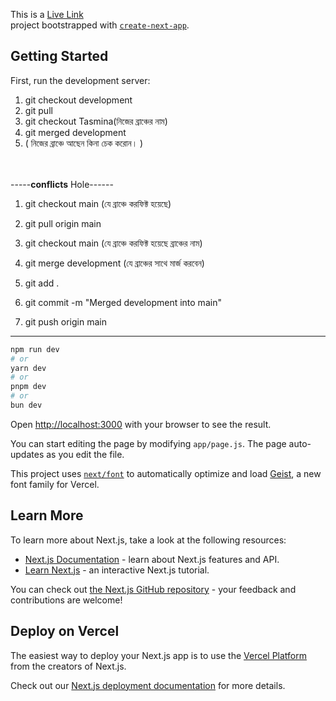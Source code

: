 This is a [Live Link](https://medisphers.vercel.app)<br> project bootstrapped with [`create-next-app`](https://github.com/vercel/next.js/tree/canary/packages/create-next-app).

## Getting Started

First, run the development server:
1) git checkout development <br>
2) git pull <br>
3) git checkout Tasmina(নিজের ব্রাঞ্চের নাম)<br>
4) git merged development <br>
5) ( নিজের ব্রাঞ্চে আছেন কিনা চেক করোন। )<br>
<br/><br/>

-----**conflicts** Hole------

1) git checkout main (যে ব্রাঞ্চে করফিক্ট হয়েছে) <br/>
2) git pull origin main <br/>

3) git checkout main (যে ব্রাঞ্চে করফিক্ট হয়েছে ব্রাঞ্চের নাম) <br/>
4) git merge development (যে ব্রাঞ্চের সাথে মার্জ করবেন) <br/>

5) git add . <br/>
6) git commit -m "Merged development into main" <br/>
7) git push origin main <br/>

-----------------------------------------------------------

```bash
npm run dev
# or
yarn dev
# or
pnpm dev
# or
bun dev
```

Open [http://localhost:3000](http://localhost:3000) with your browser to see the result.

You can start editing the page by modifying `app/page.js`. The page auto-updates as you edit the file.

This project uses [`next/font`](https://nextjs.org/docs/app/building-your-application/optimizing/fonts) to automatically optimize and load [Geist](https://vercel.com/font), a new font family for Vercel.

## Learn More

To learn more about Next.js, take a look at the following resources:

- [Next.js Documentation](https://nextjs.org/docs) - learn about Next.js features and API.
- [Learn Next.js](https://nextjs.org/learn) - an interactive Next.js tutorial.

You can check out [the Next.js GitHub repository](https://github.com/vercel/next.js) - your feedback and contributions are welcome!

## Deploy on Vercel

The easiest way to deploy your Next.js app is to use the [Vercel Platform](https://vercel.com/new?utm_medium=default-template&filter=next.js&utm_source=create-next-app&utm_campaign=create-next-app-readme) from the creators of Next.js.

Check out our [Next.js deployment documentation](https://nextjs.org/docs/app/building-your-application/deploying) for more details.
